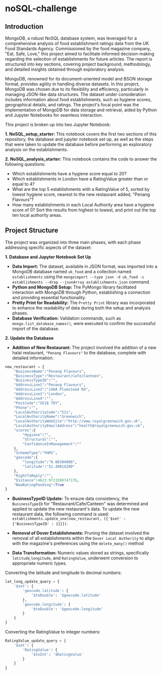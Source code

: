 # noSQL-challenge

## Introduction

MongoDB, a robust NoSQL database system, was leveraged for a comprehensive analysis of food establishment ratings data from the UK Food Standards Agency. Commissioned by the food magazine company, "Eat, Safe, Love," this project aimed to facilitate informed decision-making regarding the selection of establishments for future articles. The report is structured into key sections, covering project background, methodology, and detailed insights obtained through exploratory analysis.

MongoDB, renowned for its document-oriented model and BSON storage format, provides agility in handling diverse datasets. In this project, MongoDB was chosen due to its flexibility and efficiency, particularly in managing JSON-like data structures. The dataset under consideration includes information about food establishments, such as hygiene scores, geographical details, and ratings. The project's focal point was the implementation of MongoDB for data storage and retrieval, aided by Python and Jupyter Notebooks for seamless interaction.

This project is broken up into two Jupyter Notebook:

 **1. NoSQL_setup_starter:** This notebook covers the first two sections of this repository, the database and jupyter notebook set up, as well as the steps that were taken to update the database before performing an exploratory analysis on the establishments.
 
 **2. NoSQL_analysis_starter:** This notebook contains the code to answer the following questions:
   - Which establishments have a hygiene score equal to 20?
   - Which establishments in London have a RatingValue greater than or equal to 4?
   - What are the top 5 establishments with a RatingValue of 5, sorted by lowest hygiene score, nearest to the new restaurant added, "Penang Flavours"?
   - How many establishments in each Local Authority area have a hygiene score of 0? Sort the results from highest to lowest, and print out the top ten local authority areas.

## Project Structure

The project was organized into three main phases, with each phase addressing specific aspects of the dataset:

**1. Database and Jupyter Notebook Set Up**

-  **Data Import:** The dataset, available in JSON format, was imported into a MongoDB database named `uk_food` and a collection named `establishments` using the `mongoimport --type json -d uk_food -c establishments --drop --jsonArray establishments.json` command.
-  **Python and MongoDB Setup:** The PyMongo library facilitated interaction with MongoDB through Python, establishing a connection and providing essential functionality.
-  **Pretty Print for Readability:** The `Pretty Print` library was incorporated to enhance the readability of data during both the setup and analysis phases.
-  **Database Verification:** Validation commands, such as `mongo.list_database_names()`, were executed to confirm the successful import of the database.

**2. Update the Database**

- **Addition of New Restaurant:** The project involved the addition of a new halal restaurant, `"Penang Flavours"` to the database, complete with detailed information.

```python
new_restaurant = {
    "BusinessName":"Penang Flavours",
    "BusinessType":"Restaurant/Cafe/Canteen",
    "BusinessTypeID":"",
    "AddressLine1":"Penang Flavours",
    "AddressLine2":"146A Plumstead Rd",
    "AddressLine3":"London",
    "AddressLine4":"",
    "PostCode":"SE18 7DY",
    "Phone":"",
    "LocalAuthorityCode":"511",
    "LocalAuthorityName":"Greenwich",
    "LocalAuthorityWebSite":"http://www.royalgreenwich.gov.uk",
    "LocalAuthorityEmailAddress":"health@royalgreenwich.gov.uk",
    "scores":{
        "Hygiene":"",
        "Structural":"",
        "ConfidenceInManagement":""
    },
    "SchemeType":"FHRS",
    "geocode":{
        "longitude":"0.08384000",
        "latitude":"51.49014200"
    },
    "RightToReply":"",
    "Distance":4623.9723280747176,
    "NewRatingPending":True
}
```
 - **BusinessTypeID Update:** To ensure data consistency, the `BusinessTypeID` for "Restaurant/Cafe/Canteen" was determined and applied to update the new restaurant's data. To update the new restaurant data, the following command is used: `establishments.update_one(new_restaurant, [{'$set' : {'BusinessTypeID' : 1}}])`.

- **Removal of Dover Establishments:** Pruning the dataset involved the removal of all establishments within the `Dover Local Authority` to align with the magazine's preferences using the `delete_many()` method

- **Data Transformation:** Numeric values stored as strings, specifically `latitude`,`longitude`, and `RatingValue`, underwent conversion to appropriate numeric types.

Converting the latitude and longitude to decimal numbers:
```python
lat_long_update_query = {
    '$set': {
        'geocode.latitude': {
            '$toDouble': '$geocode.latitude'
        },
        'geocode.longitude': {
            '$toDouble': '$geocode.longitude'
        }
    }
}
```

Converting the RatingValue to integer numbers:

```python
RatingValue_update_query = {
    '$set': {
        'RatingValue': {
            '$toInt': '$RatingValue'
        }
    }
}
```



